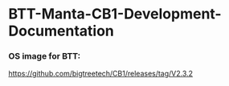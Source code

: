 # BTT-Manta-CB1-Development-Documentation

### OS image for BTT:
https://github.com/bigtreetech/CB1/releases/tag/V2.3.2

